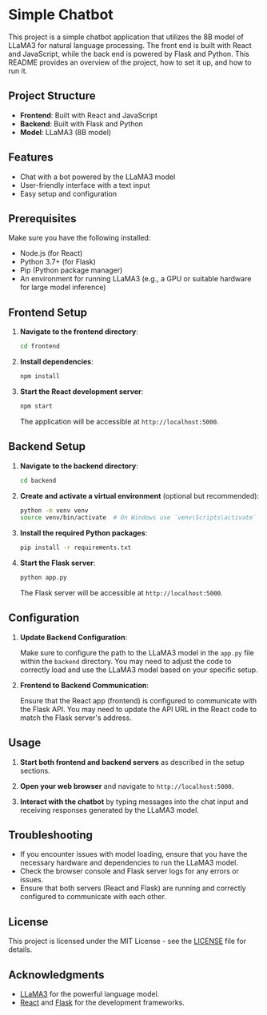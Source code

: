 # Simple Chatbot

This project is a simple chatbot application that utilizes the 8B model of LLaMA3 for natural language processing. The front end is built with React and JavaScript, while the back end is powered by Flask and Python. This README provides an overview of the project, how to set it up, and how to run it.

## Project Structure

- **Frontend**: Built with React and JavaScript
- **Backend**: Built with Flask and Python
- **Model**: LLaMA3 (8B model)

## Features

- Chat with a bot powered by the LLaMA3 model
- User-friendly interface with a text input
- Easy setup and configuration

## Prerequisites

Make sure you have the following installed:

- Node.js (for React)
- Python 3.7+ (for Flask)
- Pip (Python package manager)
- An environment for running LLaMA3 (e.g., a GPU or suitable hardware for large model inference)

## Frontend Setup

1. **Navigate to the frontend directory**:

    ```bash
    cd frontend
    ```

2. **Install dependencies**:

    ```bash
    npm install
    ```

3. **Start the React development server**:

    ```bash
    npm start
    ```

    The application will be accessible at `http://localhost:5000`.

## Backend Setup

1. **Navigate to the backend directory**:

    ```bash
    cd backend
    ```

2. **Create and activate a virtual environment** (optional but recommended):

    ```bash
    python -m venv venv
    source venv/bin/activate  # On Windows use `venv\Scripts\activate`
    ```

3. **Install the required Python packages**:

    ```bash
    pip install -r requirements.txt
    ```

4. **Start the Flask server**:

    ```bash
    python app.py
    ```

    The Flask server will be accessible at `http://localhost:5000`.

## Configuration

1. **Update Backend Configuration**:
   
   Make sure to configure the path to the LLaMA3 model in the `app.py` file within the `backend` directory. You may need to adjust the code to correctly load and use the LLaMA3 model based on your specific setup.

2. **Frontend to Backend Communication**:

   Ensure that the React app (frontend) is configured to communicate with the Flask API. You may need to update the API URL in the React code to match the Flask server's address.

## Usage

1. **Start both frontend and backend servers** as described in the setup sections.

2. **Open your web browser** and navigate to `http://localhost:5000`.

3. **Interact with the chatbot** by typing messages into the chat input and receiving responses generated by the LLaMA3 model.

## Troubleshooting

- If you encounter issues with model loading, ensure that you have the necessary hardware and dependencies to run the LLaMA3 model.
- Check the browser console and Flask server logs for any errors or issues.
- Ensure that both servers (React and Flask) are running and correctly configured to communicate with each other.

## License

This project is licensed under the MIT License - see the [LICENSE](LICENSE) file for details.

## Acknowledgments

- [LLaMA3](https://ollama.com/library/llama3.1:8b) for the powerful language model.
- [React](https://reactjs.org/) and [Flask](https://flask.palletsprojects.com/) for the development frameworks.


